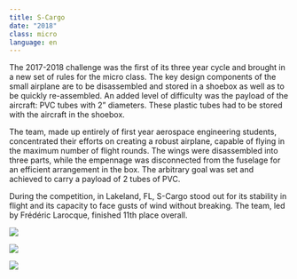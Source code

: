 ```yaml
---
title: S-Cargo
date: "2018"
class: micro
language: en
---
```

The 2017-2018 challenge was the first of its three year cycle and brought in a new set of rules for the micro class. The key design components of the small airplane are to be disassembled and stored in a shoebox as well as to be quickly re-assembled. An added level of difficulty was the payload of the aircraft: PVC tubes with 2” diameters. These plastic tubes had to be stored with the aircraft in the shoebox. 

The team, made up entirely of first year aerospace engineering students, concentrated their efforts on creating a robust airplane, capable of flying in the maximum number of flight rounds. The wings were disassembled into three parts, while the empennage was disconnected from the fuselage for an efficient arrangement in the box. The arbitrary goal was set and achieved to carry a payload of 2 tubes of PVC.

During the competition, in Lakeland, FL, S-Cargo stood out for its stability in flight and its capacity to face gusts of wind without breaking. The team, led by Frédéric Larocque, finished 11th place overall. 

![](https://res.cloudinary.com/decninixz/image/upload/v1595356495/avion_cargo_site_web_full_res-0666_shfwww.jpg)

![](https://res.cloudinary.com/decninixz/image/upload/v1595356494/avion_cargo_site_web_full_res-0087_aimgdt.jpg)

![](https://res.cloudinary.com/decninixz/image/upload/v1595356491/avion_cargo_site_web_full_res-0424_ldict2.jpg)